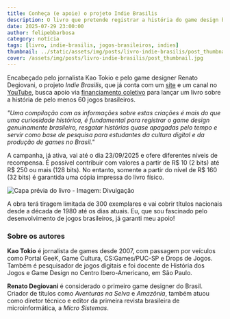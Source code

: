 ```yaml
---
title: Conheça (e apoie) o projeto Indie Brasilis
description: O livro que pretende registrar a história do game design brasileiro
date: 2025-07-29 23:00:00
author: felipebbarbosa
category: notícia
tags: [livro, indie-brasilis, jogos-brasileiros, indies]
thumbnail: ../static/assets/img/posts/livro-indie-brasilis/post_thumbnail.jpg
cover: /assets/img/posts/livro-indie-brasilis/post_thumbnail.jpg
---
```


Encabeçado pelo jornalista Kao Tokio e pelo game designer Renato Degiovani, o projeto *Indie Brasilis*, que já conta com um [site](https://indiebrasilis.com.br/) e um canal no [YouTube](https://www.youtube.com/@IndieBrasilis), busca apoio via [financiamento coletivo](https://www.catarse.me/indiebrasilis) para lançar um livro sobre a história de pelo menos 60 jogos brasileiros.

*"Uma compilação com as informações sobre estas criações é mais do que uma curiosidade histórica, é fundamental para registrar o game design genuinamente brasileiro, resgatar histórias quase apagadas pelo tempo e servir como base de pesquisa para estudantes da cultura digital e da produção de games no Brasil."*

A campanha, já ativa, vai até o dia 23/09/2025 e ofere diferentes níveis de recompensa. É possível contribuir com valores a partir de R$ 10 (2 bits) até R$ 250 ou mais (128 bits). No entanto, somente a partir do nível de R$ 160 (32 bits) é garantida uma cópia impressa do livro físico. 

![Capa prévia do livro - Imagem: Divulgação](/assets/img/posts/livro-indie-brasilis/post_thumbnail.jpg)

A obra terá tiragem limitada de 300 exemplares e vai cobrir títulos nacionais desde a década de 1980 até os dias atuais. Eu, que sou fascinado pelo desenvolvimento de jogos brasileiros, já garanti meu apoio!

### Sobre os autores

**Kao Tokio** é jornalista de games desde 2007, com passagem por veículos como Portal GeeK, Game Cultura, CS:Games/PUC-SP e Drops de Jogos. Também é pesquisador de jogos digitais e foi docente de História dos Jogos e Game Design no Centro Ibero-Americano, em São Paulo.

**Renato Degiovani** é considerado o primeiro game designer do Brasil. Criador de títulos como *Aventuras na Selva* e *Amazônia*, também atuou como diretor técnico e editor da primeira revista brasileira de microinformática, a *Micro Sistemas*. 



